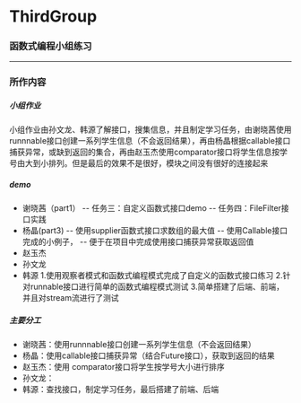 # ThirdGroup
### 函数式编程小组练习
-----
### 所作内容
##### 小组作业
小组作业由孙文龙、韩源了解接口，搜集信息，并且制定学习任务，由谢晓茜使用runnnable接口创建一系列学生信息（不会返回结果），再由杨晶根据callable接口捕获异常，或缺到返回的集合，再由赵玉杰使用comparator接口将学生信息按学号由大到小排列。但是最后的效果不是很好，模块之间没有很好的连接起来
##### demo
- 谢晓茜（part1）
-- 任务三：自定义函数式接口demo
-- 任务四：FileFilter接口实践
- 杨晶(part3)
-- 使用supplier函数式接口求数组的最大值
-- 使用Callable接口完成的小例子，
-- 便于在项目中完成使用接口捕获异常获取返回值
- 赵玉杰
- 孙文龙
- 韩源
   1.使用观察者模式和函数式编程模式完成了自定义的函数式接口练习 
   2.针对runnable接口进行简单的函数式编程模式测试 
   3.简单搭建了后端、前端，并且对stream流进行了测试
##### 主要分工
- 谢晓茜：使用runnnable接口创建一系列学生信息（不会返回结果）
- 杨晶：使用callable接口捕获异常（结合Future接口），获取到返回的结果
- 赵玉杰：使用 comparator接口将学生按学号大小进行排序
- 孙文龙：
- 韩源：查找接口，制定学习任务，最后搭建了前端、后端
